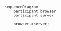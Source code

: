 
```mermaid
sequenceDiagram
    participant browser
    participant server
    
    browser->server;
```
